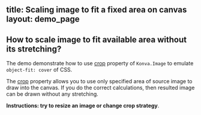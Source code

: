 title: Scaling image to fit a fixed area on canvas
layout: demo_page
---

## How to scale image to fit available area without its stretching?

The demo demonstrate how to use [crop](/api/Konva.Image.html#crop) property of `Konva.Image` to emulate `object-fit: cover` of CSS.

The [crop](https://konvajs.org/api/Konva.Image.html#crop) property allows you to use only specified area of source image to draw into the canvas. If you do the correct calculations, then resulted image can be drawn without any stretching.


**Instructions: try to resize an image or change crop strategy**.

<!-- {% iframe /downloads/code/sandbox/Scale_Image_To_Fit.html %} -->

<!-- {% include_code Konva Crop Image sandbox/Scale_Image_To_Fit.html %} -->

